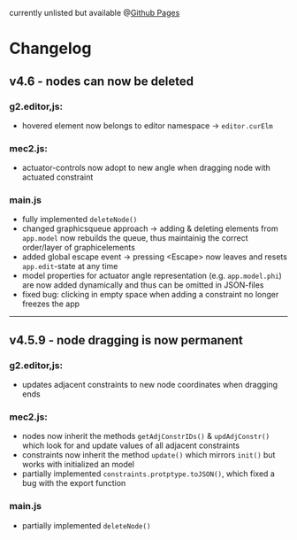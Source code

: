currently unlisted but available @[Github Pages](https://jauhl.github.io/MECedit/MECedit.html "MECedit")

# Changelog

## v4.6 - nodes can now be deleted

### g2.editor,js: 
+ hovered element now belongs to editor namespace -> `editor.curElm`

### mec2.js:
+ actuator-controls now adopt to new angle when dragging node with actuated constraint

### main.js
+ fully implemented `deleteNode()`
+ changed graphicsqueue approach -> adding & deleting elements from `app.model` now rebuilds the queue, thus maintainig the correct order/layer of graphicelements
+ added global escape event -> pressing &lt;Escape&gt; now leaves and resets `app.edit`-state at any time
+ model properties for actuator angle representation (e.g. `app.model.phi`) are now added dynamically and thus can be omitted in JSON-files
+ fixed bug: clicking in empty space when adding a constraint no longer freezes the app

---

## v4.5.9 - node dragging is now permanent

### g2.editor,js: 
+ updates adjacent constraints to new node coordinates when dragging ends

### mec2.js:
+ nodes now inherit the methods `getAdjConstrIDs()` & `updAdjConstr()` which look for and update values of all adjacent constraints
+ constraints now inherit the method `update()` which mirrors `init()` but works with initialized an model
+ partially implemented `constraints.protptype.toJSON()`, which fixed a bug with the export function

### main.js
+ partially implemented `deleteNode()`